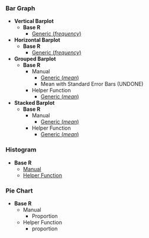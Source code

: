 ### Bar Graph
- **Vertical Barplot**
  - **Base R**
    - [Generic (_frequency_)]([SC]-Descriptive-Analytics/[SC]-Data-Visualisation/[M]-Vertical-Barplot)
- **Horizontal Barplot**
  - **Base R**
    - [Generic (_frequency_)]([SC]-Descriptive-Analytics/[SC]-Data-Visualisation/[M]-Horizontal-Barplot)
- **Grouped Barplot**
  - **Base R**
    - Manual
      - [Generic (_mean_)]([SC]-Descriptive-Analytics/[SC]-Data-Visualisation/[M]-Grouped-Barplot)
      - Mean with Standard Error Bars (UNDONE)
    - Helper Function
      - [Generic (_mean_)]([SC]-Descriptive-Analytics/[SC]-Data-Visualisation/[HF]-Grouped-Barplot-&-Frequency-Table)
- **Stacked Barplot**
  - **Base R**
    - Manual
      - [Generic (_mean_)]([SC]-Descriptive-Analytics/[SC]-Data-Visualisation/[M]-Stacked-Barplot)
    - Helper Function
      - [Generic (_mean_)]([SC]-Descriptive-Analytics/[SC]-Data-Visualisation/[HF]-Stacked-Barplot-&-Frequency-Table)

### Histogram
- **Base R**
  - [Manual]([SC]-Descriptive-Analytics/[SC]-Data-Visualisation/[M]-Histogram-&-Frequency-Table)
  - [Helper Function]([SC]-Descriptive-Analytics/[SC]-Data-Visualisation/[HF]-Histogram-&-Frequency-Table)

### Pie Chart
- **Base R**
  - Manual
    - Proportion
  - Helper Function
    - proportion

